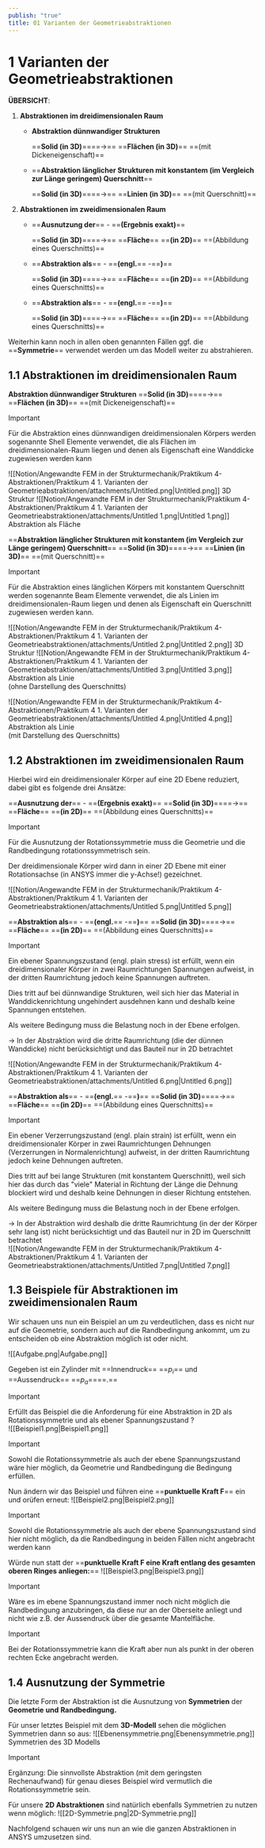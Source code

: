 ```yaml
---
publish: "true"
title: 01 Varianten der Geometrieabstraktionen
---
```



# 1 Varianten der Geometrieabstraktionen
  
**ÜBERSICHT**:
  
1. **Abstraktionen im dreidimensionalen Raum**
    
      
    
    - **Abstraktion dünnwandiger Strukturen**
        
        ==**Solid (in 3D)**====→== ==**Flächen (in 3D)**== ==(mit Dickeneigenschaft)==
        
    
      
    
    - ==**Abstraktion länglicher Strukturen mit konstantem (im Vergleich zur Länge geringem) Querschnitt**==
        
        ==**Solid (in 3D)**====→== ==**Linien (in 3D)**== ==(mit Querschnitt)==
        
          
        
2. **Abstraktionen im zweidimensionalen Raum**
    
      
    
    - ==**Ausnutzung der**== \- ==**(Ergebnis exakt)**==
        
        ==**Solid (in 3D)**====→== ==**Fläche**== ==**(in 2D)**== ==(Abbildung eines Querschnitts)==
        
          
        
    - ==**Abstraktion als**== \- ==**(engl.**== \-==**)**==
        
        ==**Solid (in 3D)**====→== ==**Fläche**== ==**(in 2D)**== ==(Abbildung eines Querschnitts)==
        
          
        
    - ==**Abstraktion als**== \- ==**(engl.**== \-==**)**==
        
        ==**Solid (in 3D)**====→== ==**Fläche**== ==**(in 2D)**== ==(Abbildung eines Querschnitts)==
        
    
      
    
Weiterhin kann noch in allen oben genannten Fällen ggf. die ==**Symmetrie**== verwendet werden um das Modell weiter zu abstrahieren.
  
## 1.1 Abstraktionen im dreidimensionalen Raum
  
**Abstraktion dünnwandiger Strukturen**
==**Solid (in 3D)**====→== ==**Flächen (in 3D)**== ==(mit Dickeneigenschaft)==

> [!important]  
> Für die Abstraktion eines dünnwandigen dreidimensionalen Körpers werden sogenannte Shell Elemente verwendet, die als Flächen im dreidimensionalen-Raum liegen und denen als Eigenschaft eine Wanddicke zugewiesen werden kann  
  
![[Notion/Angewandte FEM in der Strukturmechanik/Praktikum 4- Abstraktionen/Praktikum 4 1. Varianten der Geometrieabstraktionen/attachments/Untitled.png|Untitled.png]]
3D Struktur
![[Notion/Angewandte FEM in der Strukturmechanik/Praktikum 4- Abstraktionen/Praktikum 4 1. Varianten der Geometrieabstraktionen/attachments/Untitled 1.png|Untitled 1.png]]
Abstraktion als Fläche
  
==**Abstraktion länglicher Strukturen mit konstantem (im Vergleich zur Länge geringem) Querschnitt**==
==**Solid (in 3D)**====→== ==**Linien (in 3D)**== ==(mit Querschnitt)==

> [!important]  
> Für die Abstraktion eines länglichen Körpers mit konstantem Querschnitt werden sogenannte Beam Elemente verwendet, die als Linien im dreidimensionalen-Raum liegen und denen als Eigenschaft ein Querschnitt zugewiesen werden kann.  
  
  
![[Notion/Angewandte FEM in der Strukturmechanik/Praktikum 4- Abstraktionen/Praktikum 4 1. Varianten der Geometrieabstraktionen/attachments/Untitled 2.png|Untitled 2.png]]
3D Struktur
![[Notion/Angewandte FEM in der Strukturmechanik/Praktikum 4- Abstraktionen/Praktikum 4 1. Varianten der Geometrieabstraktionen/attachments/Untitled 3.png|Untitled 3.png]]
Abstraktion als Linie  
(ohne Darstellung des Querschnitts)
  
![[Notion/Angewandte FEM in der Strukturmechanik/Praktikum 4- Abstraktionen/Praktikum 4 1. Varianten der Geometrieabstraktionen/attachments/Untitled 4.png|Untitled 4.png]]
Abstraktion als Linie  
(mit Darstellung des Querschnitts)
  
  
## 1.2 Abstraktionen im zweidimensionalen Raum
  
Hierbei wird ein dreidimensionaler Körper auf eine 2D Ebene reduziert, dabei gibt es folgende drei Ansätze:
  
==**Ausnutzung der**== \- ==**(Ergebnis exakt)**==
==**Solid (in 3D)**====→== ==**Fläche**== ==**(in 2D)**== ==(Abbildung eines Querschnitts)==

> [!important]  
> Für die Ausnutzung der Rotationssymmetrie muss die Geometrie und die Randbedingung rotationssymmetrisch sein.  
  
Der dreidimensionale Körper wird dann in einer 2D Ebene mit einer Rotationsachse (in ANSYS immer die y-Achse!) gezeichnet.  
  
![[Notion/Angewandte FEM in der Strukturmechanik/Praktikum 4- Abstraktionen/Praktikum 4 1. Varianten der Geometrieabstraktionen/attachments/Untitled 5.png|Untitled 5.png]]
  
==**Abstraktion als**== \- ==**(engl.**== \-==**)**==
==**Solid (in 3D)**====→== ==**Fläche**== ==**(in 2D)**== ==(Abbildung eines Querschnitts)==

> [!important]  
> Ein ebener Spannungszustand (engl. plain stress) ist erfüllt, wenn ein dreidimensionaler Körper in zwei Raumrichtungen Spannungen aufweist, in der dritten Raumrichtung jedoch keine Spannungen auftreten.  
  
Dies tritt auf bei dünnwandige Strukturen, weil sich hier das Material in Wanddickenrichtung ungehindert ausdehnen kann und deshalb keine Spannungen entstehen.  
  
Als weitere Bedingung muss die Belastung noch in der Ebene erfolgen.  
  
→ In der Abstraktion wird die dritte Raumrichtung (die der dünnen Wanddicke) nicht berücksichtigt und das Bauteil nur in 2D betrachtet  
  
![[Notion/Angewandte FEM in der Strukturmechanik/Praktikum 4- Abstraktionen/Praktikum 4 1. Varianten der Geometrieabstraktionen/attachments/Untitled 6.png|Untitled 6.png]]
  
==**Abstraktion als**== \- ==**(engl.**== \-==**)**==
==**Solid (in 3D)**====→== ==**Fläche**== ==**(in 2D)**== ==(Abbildung eines Querschnitts)==

> [!important]  
> Ein ebener Verzerrungszustand (engl. plain strain) ist erfüllt, wenn ein dreidimensionaler Körper in zwei Raumrichtungen Dehnungen (Verzerrungen in Normalenrichtung) aufweist, in der dritten Raumrichtung jedoch keine Dehnungen auftreten.  
  
Dies tritt auf bei lange Strukturen (mit konstantem Querschnitt), weil sich hier das durch das "viele" Material in Richtung der Länge die Dehnung blockiert wird und deshalb keine Dehnungen in dieser Richtung entstehen.  
  
Als weitere Bedingung muss die Belastung noch in der Ebene erfolgen.  
  
→ In der Abstraktion wird deshalb die dritte Raumrichtung (in der der Körper sehr lang ist) nicht berücksichtigt und das Bauteil nur in 2D im Querschnitt betrachtet  
![[Notion/Angewandte FEM in der Strukturmechanik/Praktikum 4- Abstraktionen/Praktikum 4 1. Varianten der Geometrieabstraktionen/attachments/Untitled 7.png|Untitled 7.png]]
## 1.3 Beispiele für Abstraktionen im zweidimensionalen Raum
  
Wir schauen uns nun ein Beispiel an um zu verdeutlichen, dass es nicht nur auf die Geometrie, sondern auch auf die Randbedingung ankommt, um zu entscheiden ob eine Abstraktion möglich ist oder nicht.
  
![[Aufgabe.png|Aufgabe.png]]
  
Gegeben ist ein Zylinder mit ==Innendruck== ==$p_i$==﻿ und ==Aussendruck== ==$p_a$==﻿==.==

> [!important]  
> Erfüllt das Beispiel die die Anforderung für eine Abstraktion in 2D als Rotationssymmetrie und als ebener Spannungszustand ?  
![[Beispiel1.png|Beispiel1.png]]

> [!important]  
> Sowohl die Rotationssymmetrie als auch der ebene Spannungszustand wäre hier möglich, da Geometrie und Randbedingung die Bedingung erfüllen.  
  
Nun ändern wir das Beispiel und führen eine ==**punktuelle Kraft F**== ein und orüfen erneut:
![[Beispiel2.png|Beispiel2.png]]

> [!important]  
> Sowohl die Rotationssymmetrie als auch der ebene Spannungszustand sind hier nicht möglich, da die Randbedingung in beiden Fällen nicht angebracht werden kann  
  
Würde nun statt der ==**punktuelle Kraft F eine Kraft entlang des gesamten oberen Ringes anliegen:**==
![[Beispiel3.png|Beispiel3.png]]

> [!important]  
> Wäre es im ebene Spannungszustand immer noch nicht möglich die Randbedingung anzubringen, da diese nur an der Oberseite anliegt und nicht wie z.B. der Aussendruck über die gesamte Mantelfläche.  
  
> [!important]  
> Bei der Rotationssymmetrie kann die Kraft aber nun als punkt in der oberen rechten Ecke angebracht werden.  
  
## 1.4 **Ausnutzung der Symmetrie**
  
Die letzte Form der Abstraktion ist die Ausnutzung von **Symmetrien** der **Geometrie** **und** **Randbedingung.**
  
Für unser letztes Beispiel mit dem **3D-Modell** sehen die möglichen Symmetrien dann so aus:
![[Ebenensymmetrie.png|Ebenensymmetrie.png]]
Symmetrien des 3D Modells

> [!important]  
> Ergänzung: Die sinnvollste Abstraktion (mit dem geringsten Rechenaufwand) für genau dieses Beispiel wird vermutlich die Rotationssymmetrie sein.  
  
Für unsere **2D Abstraktionen** sind natürlich ebenfalls Symmetrien zu nutzen wenn möglich:
![[2D-Symmetrie.png|2D-Symmetrie.png]]
  
Nachfolgend schauen wir uns nun an wie die ganzen Abstraktionen in ANSYS umzusetzen sind.